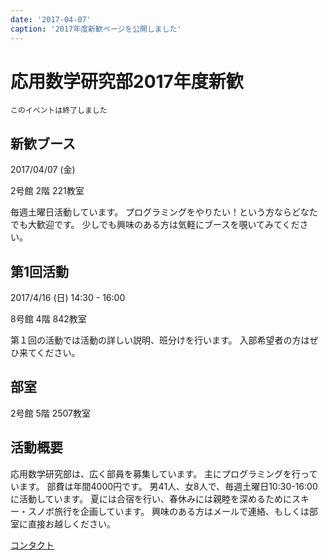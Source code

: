 ```yaml
---
date: '2017-04-07'
caption: '2017年度新歓ページを公開しました'
---
```


# 応用数学研究部2017年度新歓

```warning
このイベントは終了しました
```

## 新歓ブース

2017/04/07 (金)

2号館 2階 221教室

毎週土曜日活動しています。
プログラミングをやりたい！という方ならどなたでも大歓迎です。
少しでも興味のある方は気軽にブースを覗いてみてください。

## 第1回活動

2017/4/16 (日) 14:30 - 16:00

8号館 4階 842教室

第１回の活動では活動の詳しい説明、班分けを行います。
入部希望者の方はぜひ来てください。

## 部室

2号館 5階 2507教室

## 活動概要

応用数学研究部は、広く部員を募集しています。
主にプログラミングを行っています。
部費は年間4000円です。
男41人、女8人で、毎週土曜日10:30-16:00に活動しています。
夏には合宿を行い、春休みには親睦を深めるためにスキー・スノボ旅行を企画しています。
興味のある方はメールで連絡、もしくは部室に直接お越しください。

[コンタクト](#contact)
